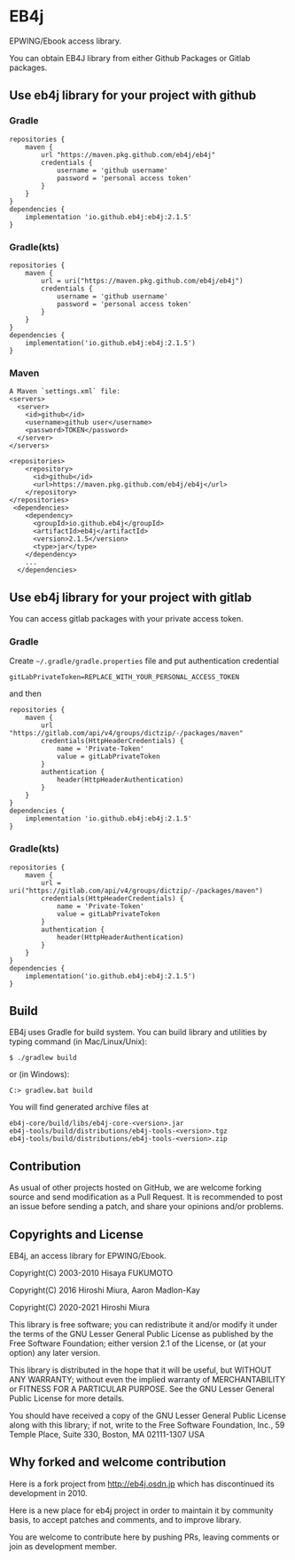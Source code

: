 # EB4j

EPWING/Ebook access library.

You can obtain EB4J library from either Github Packages or Gitlab packages.

## Use eb4j library for your project with github


### Gradle

```
repositories {
    maven {
        url "https://maven.pkg.github.com/eb4j/eb4j"
        credentials {
            username = 'github username'
            password = 'personal access token'
        }
    }
}
dependencies {
    implementation 'io.github.eb4j:eb4j:2.1.5'
}
```

### Gradle(kts)

```
repositories {
    maven {
        url = uri("https://maven.pkg.github.com/eb4j/eb4j")
        credentials {
            username = 'github username'
            password = 'personal access token'
        }
    }
}
dependencies {
    implementation('io.github.eb4j:eb4j:2.1.5')
}
```

### Maven

```
A Maven `settings.xml` file:
<servers>
  <server>
    <id>github</id>
    <username>github user</username>
    <password>TOKEN</password>
  </server>
</servers>

<repositories>
    <repository>
      <id>github</id>
      <url>https://maven.pkg.github.com/eb4j/eb4j</url>
    </repository>
</repositories>
 <dependencies>
    <dependency>
      <groupId>io.github.eb4j</groupId>
      <artifactId>eb4j</artifactId>
      <version>2.1.5</version>
      <type>jar</type>
    </dependency>
    ...
  </dependencies>
```

## Use eb4j library for your project with gitlab

You can access gitlab packages with your private access token.

### Gradle

Create `~/.gradle/gradle.properties` file and put authentication credential
```
gitLabPrivateToken=REPLACE_WITH_YOUR_PERSONAL_ACCESS_TOKEN
```

and then

```
repositories {
    maven {
        url "https://gitlab.com/api/v4/groups/dictzip/-/packages/maven"
        credentials(HttpHeaderCredentials) {
            name = 'Private-Token'
            value = gitLabPrivateToken
        }
        authentication {
            header(HttpHeaderAuthentication)
        }
    }
}
dependencies {
    implementation 'io.github.eb4j:eb4j:2.1.5'
}
```

### Gradle(kts)

```
repositories {
    maven {
        url = uri("https://gitlab.com/api/v4/groups/dictzip/-/packages/maven")
        credentials(HttpHeaderCredentials) {
            name = 'Private-Token'
            value = gitLabPrivateToken
        }
        authentication {
            header(HttpHeaderAuthentication)
        }
    }
}
dependencies {
    implementation('io.github.eb4j:eb4j:2.1.5')
}
```


## Build

EB4j uses Gradle for build system. You can build library and utilities
by typing command (in Mac/Linux/Unix):

```
$ ./gradlew build
```

or (in Windows):

```
C:> gradlew.bat build
```

You will find generated archive files at

```
eb4j-core/build/libs/eb4j-core-<version>.jar
eb4j-tools/build/distributions/eb4j-tools-<version>.tgz
eb4j-tools/build/distributions/eb4j-tools-<version>.zip
```

## Contribution

As usual of other projects hosted on GitHub, we are welcome
forking source and send modification as a Pull Request.
It is recommended to post an issue before sending a patch,
and share your opinions and/or problems.

## Copyrights and License

EB4j, an access library for EPWING/Ebook.

Copyright(C) 2003-2010 Hisaya FUKUMOTO

Copyright(C) 2016 Hiroshi Miura, Aaron Madlon-Kay

Copyright(C) 2020-2021 Hiroshi Miura

This library is free software; you can redistribute it and/or modify it under
the terms of the GNU Lesser General Public License as published by the Free
Software Foundation; either version 2.1 of the License, or (at your option) any
later version.

This library is distributed in the hope that it will be useful, but WITHOUT ANY
WARRANTY; without even the implied warranty of MERCHANTABILITY or FITNESS FOR A
PARTICULAR PURPOSE. See the GNU Lesser General Public License for more details.

You should have received a copy of the GNU Lesser General Public License along
with this library; if not, write to the Free Software Foundation, Inc.,
59 Temple Place, Suite 330, Boston, MA 02111-1307 USA

## Why forked and welcome contribution

Here is a fork project from http://eb4j.osdn.jp which has discontinued
its development in 2010.

Here is a new place for eb4j project in order to maintain it by community
basis, to accept patches and comments, and to improve library.

You are welcome to contribute here by pushing PRs, leaving comments or
join as development member.
